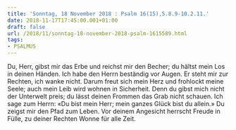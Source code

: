 ```yaml
---
title: 'Sonntag, 18 November 2018 : Psalm 16(15),5.8.9-10.2.11.'
date: 2018-11-17T17:45:00.001+01:00
draft: false
url: /2018/11/sonntag-18-november-2018-psalm-1615589.html
tags: 
- PSALMUS
---
```


Du, Herr, gibst mir das Erbe und reichst mir den Becher; du hältst mein Los in deinen Händen. Ich habe den Herrn beständig vor Augen. Er steht mir zur Rechten, ich wanke nicht. Darum freut sich mein Herz und frohlockt meine Seele; auch mein Leib wird wohnen in Sicherheit. Denn du gibst mich nicht der Unterwelt preis; du lässt deinen Frommen das Grab nicht schauen. Ich sage zum Herrn: «Du bist mein Herr; mein ganzes Glück bist du allein.» Du zeigst mir den Pfad zum Leben. Vor deinem Angesicht herrscht Freude in Fülle, zu deiner Rechten Wonne für alle Zeit.